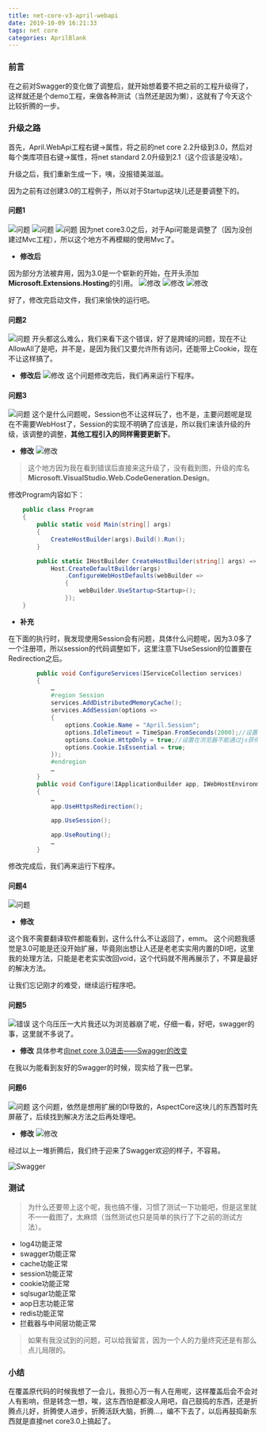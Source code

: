 ```yaml
---
title: net-core-v3-april-webapi
date: 2019-10-09 16:21:33
tags: net core
categories: AprilBlank
---
```


### 前言
在之前对Swagger的变化做了调整后，就开始想着要不把之前的工程升级得了，这样就还是个demo工程，来做各种测试（当然还是因为懒），这就有了今天这个比较折腾的一步。

### 升级之路
首先，April.WebApi工程右键->属性，将之前的net core 2.2升级到3.0，然后对每个类库项目右键->属性，将net standard 2.0升级到2.1（这个应该是没啥）。

升级之后，我们重新生成一下，咦，没报错美滋滋。

因为之前有过创建3.0的工程例子，所以对于Startup这块儿还是要调整下的。

#### 问题1
![问题](net-core-v3-april-webapi/1.png)
![问题](net-core-v3-april-webapi/2.png)
![问题](net-core-v3-april-webapi/3.png)
因为net core3.0之后，对于Api可能是调整了（因为没创建过Mvc工程），所以这个地方不再模糊的使用Mvc了。

- **修改后**

因为部分方法被弃用，因为3.0是一个崭新的开始，在开头添加**Microsoft.Extensions.Hosting**的引用。
![修改](net-core-v3-april-webapi/4.png)
![修改](net-core-v3-april-webapi/5.png)
![修改](net-core-v3-april-webapi/6.png)

好了，修改完启动文件，我们来愉快的运行吧。

#### 问题2
![问题](net-core-v3-april-webapi/7.png)
开头都这么难么，我们来看下这个错误，好了是跨域的问题，现在不让AllowAll了是吧，并不是，是因为我们又要允许所有访问，还能带上Cookie，现在不让这样搞了。

- **修改后**
![修改](net-core-v3-april-webapi/8.png)
这个问题修改完后，我们再来运行下程序。

#### 问题3
![问题](net-core-v3-april-webapi/9.png)
这个是什么问题呢，Session也不让这样玩了，也不是，主要问题呢是现在不需要WebHost了，Session的实现不明确了应该是，所以我们来该升级的升级，该调整的调整，**其他工程引入的同样需要更新下**。

- **修改**
![修改](net-core-v3-april-webapi/10.png)
> 这个地方因为我在看到错误后直接来这升级了，没有截到图，升级的库名**Microsoft.VisualStudio.Web.CodeGeneration.Design**。

修改Program内容如下：
```csharp
    public class Program
    {
        public static void Main(string[] args)
        {
            CreateHostBuilder(args).Build().Run();
        }

        public static IHostBuilder CreateHostBuilder(string[] args) =>
            Host.CreateDefaultBuilder(args)
                .ConfigureWebHostDefaults(webBuilder =>
                {
                    webBuilder.UseStartup<Startup>();
                });
    }
```
- **补充**

在下面的执行时，我发现使用Session会有问题，具体什么问题呢，因为3.0多了一个注册项，所以session的代码调整如下，这里注意下UseSession的位置要在Redirection之后。
```csharp
        public void ConfigureServices(IServiceCollection services)
        {
        	…
            #region Session
            services.AddDistributedMemoryCache();
            services.AddSession(options =>
            {
                options.Cookie.Name = "April.Session";
                options.IdleTimeout = TimeSpan.FromSeconds(2000);//设置session的过期时间
                options.Cookie.HttpOnly = true;//设置在浏览器不能通过js获得该cookie的值,实际场景根据自身需要
                options.Cookie.IsEssential = true;
            });
            #endregion
            …
        }
        public void Configure(IApplicationBuilder app, IWebHostEnvironment env)
        {
        	…
            app.UseHttpsRedirection();

            app.UseSession();

            app.UseRouting();
            …
        }
```


修改完成后，我们再来运行下程序。

#### 问题4
![问题](net-core-v3-april-webapi/11.png)
- **修改**

这个我不需要翻译软件都能看到，这什么什么不让返回了，emm。
这个问题我感觉是3.0可能是还没开始扩展，毕竟刚出想让人还是老老实实用内置的DI吧，这里我的处理方法，只能是老老实实改回void，这个代码就不用再展示了，不算是最好的解决方法。

让我们忘记刚才的难受，继续运行程序吧。

#### 问题5
![错误](net-core-v3-april-webapi/12.png)
这个乌压压一大片我还以为浏览器崩了呢，仔细一看，好吧，swagger的事，这里就不多说了。

- **修改**
具体参考[向net core 3.0进击——Swagger的改变](/2019/10/07/net-core-v3-swagger/)

在我以为能看到友好的Swagger的时候，现实给了我一巴掌。
#### 问题6
![问题](net-core-v3-april-webapi/13.png)
这个问题，依然是想用扩展的DI导致的，AspectCore这块儿的东西暂时先屏蔽了，后续找到解决方法之后再处理吧。

- **修改**
![修改](net-core-v3-april-webapi/14.png)

经过以上一堆折腾后，我们终于迎来了Swagger欢迎的样子，不容易。

![Swagger](net-core-v3-april-webapi/15.png)
### 测试
> 为什么还要带上这个呢，我也搞不懂，习惯了测试一下功能吧，但是这里就不一一截图了，太麻烦（当然测试也只是简单的执行了下之前的测试方法）。

- log4功能正常
- swagger功能正常
- cache功能正常
- session功能正常
- cookie功能正常
- sqlsugar功能正常
- aop日志功能正常
- redis功能正常
- 拦截器与中间层功能正常

> 如果有我没试到的问题，可以给我留言，因为一个人的力量终究还是有那么点儿局限的。
### 小结
在覆盖原代码的时候我想了一会儿，我担心万一有人在用呢，这样覆盖后会不会对人有影响，但是转念一想，唉，这东西怕是都没人用吧，自己鼓捣的东西，还是折腾点儿好，折腾使人进步，折腾活跃大脑，折腾…，编不下去了，以后再鼓捣新东西就是直接net core3.0上搞起了。